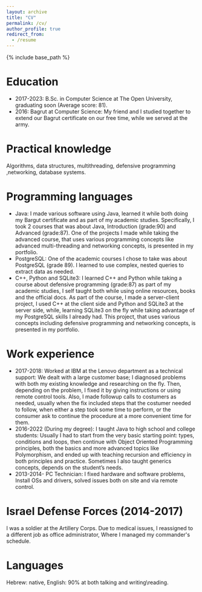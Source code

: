 ```yaml
---
layout: archive
title: "CV"
permalink: /cv/
author_profile: true
redirect_from:
  - /resume
---
```


{% include base_path %}

Education
======
* 2017-2023: B.Sc. in Computer Science at The Open University, graduating soon (Average score:
81).
* 2016: Bagrut at Computer Science: My friend and I studied together to extend our Bagrut certificate
on our free time, while we served at the army.

Practical knowledge
======
Algorithms, data structures, multithreading, defensive programming ,networking, database systems.

Programming languages
======
* Java: I made various software using Java, learned it while both doing my Bargut certificate and as
part of my academic studies. Specifically, I took 2 courses that was about Java, Introduction (grade:90) and Advanced (grade:87). One of the projects I made while taking the advanced course, that uses various programming concepts like advanced multi-threading and networking concepts, is presented in my portfolio.
* PostgreSQL: One of the academic courses I chose to take was about PostgreSQL (grade 89). I learned to use complex, nested queries to extract data as needed.
* C++, Python and SQLite3: I learned C++ and Python while taking a course about defensive programming (grade:87) as part of my academic studies, I self taught both while using online resources, books and the official docs. As part of the course, I made a server-client project, I used C++ at the client side and Python and SQLite3 at the server side, while, learning SQLite3 on the fly while taking advantage of my PostgreSQL skills I already had. This project, that uses various concepts including defensive programming and networking concepts, is presented in my portfolio.

Work experience
======
* 2017-2018: Worked at IBM at the Lenovo department as a technical support: We dealt with a large customer base; I diagnosed problems with both my existing knowledge and researching on the fly. Then, depending on the problem, I fixed it by giving instructions or using remote control tools. Also, I made followup calls to costumers as needed, usually when the fix included steps that the costumer needed to follow, when either a step took some time to perform, or the consumer ask to continue the procedure at a more convenient time for them.
* 2016-2022 (During my degree): I taught Java to high school and college students: Usually I had to start from the very basic starting point: types, conditions and loops, then continue with Object Oriented Programming principles, both the basics and more advanced topics like Polymorphism, and ended up with teaching recursion and efficiency in both principles and practice. Sometimes I also taught generics concepts, depends on the student’s needs.
* 2013-2014- PC Technician: I fixed hardware and software problems, Install OSs and drivers, solved issues both on site and via remote control.
  
Israel Defense Forces (2014-2017)
======
I was a soldier at the Artillery Corps. Due to medical issues, I reassigned to a different job as office administrator, Where I managed my commander's schedule.

Languages
======
Hebrew: native, English: 90% at both talking and writing\reading.
